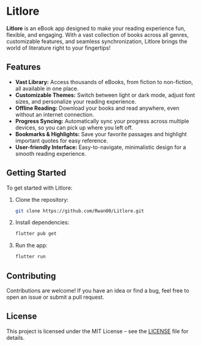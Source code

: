 # Litlore

**Litlore** is an eBook app designed to make your reading experience fun, flexible, and engaging. With a vast collection of books across all genres, customizable features, and seamless synchronization, Litlore brings the world of literature right to your fingertips!

## Features

- **Vast Library:** Access thousands of eBooks, from fiction to non-fiction, all available in one place.
- **Customizable Themes:** Switch between light or dark mode, adjust font sizes, and personalize your reading experience.
- **Offline Reading:** Download your books and read anywhere, even without an internet connection.
- **Progress Syncing:** Automatically sync your progress across multiple devices, so you can pick up where you left off.
- **Bookmarks & Highlights:** Save your favorite passages and highlight important quotes for easy reference.
- **User-friendly Interface:** Easy-to-navigate, minimalistic design for a smooth reading experience.

## Getting Started

To get started with Litlore:

1. Clone the repository:
    ```bash
    git clone https://github.com/Rwan00/Litlore.git
    ```
2. Install dependencies:
    ```bash
    flutter pub get
    ```
3. Run the app:
    ```bash
    flutter run
    ```

## Contributing

Contributions are welcome! If you have an idea or find a bug, feel free to open an issue or submit a pull request.

## License

This project is licensed under the MIT License – see the [LICENSE](LICENSE) file for details.
